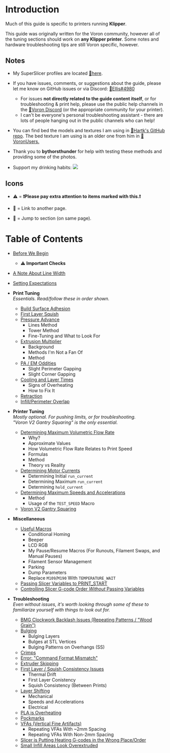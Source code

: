 # Introduction

Much of this guide is specific to printers running **Klipper**. 

This guide was originally written for the Voron community, however all of the tuning sections should work on **any Klipper printer**. Some notes and hardware troubleshooting tips are still Voron specific, however.
## Notes

- My SuperSlicer profiles are located [:page_facing_up:here](https://github.com/AndrewEllis93/Ellis-PIF-Profile).

- If you have issues, comments, or suggestions about the guide, please let me know on GitHub issues or via Discord: [:page_facing_up:Ellis#4980](https://discordapp.com/users/207622442842062849)
    - For issues **not directly related to the guide content itself**, or for troubleshooting & print help, please use the public help channels in the [:page_facing_up:Voron Discord](https://discord.gg/voron) (or the appropriate community for your printer). 
    - I can't be everyone's personal troubleshooting assistant - there are lots of people hanging out in the public channels who can help!

- You can find bed the models and textures I am using in [:page_facing_up:Hartk's GitHub repo](https://github.com/hartk1213/MISC/tree/main/Voron%20Mods/SuperSlicer). The bed texture I am using is an older one from him in [:page_facing_up:VoronUsers.](https://github.com/VoronDesign/VoronUsers/tree/master/slicer_configurations/PrusaSlicer/hartk1213/V0/Bed_Shape) 

- Thank you to **bythorsthunder** for help with testing these methods and providing some of the photos.

- Support my drinking habits:
[![](https://www.paypalobjects.com/en_US/i/btn/btn_donate_LG.gif)](https://www.paypal.com/paypalme/AndrewEllis93)

## Icons
- :warning: = **:exclamation:Please pay extra attention to items marked with this.:exclamation:**

- :page_facing_up: = Link to another page.

- :pushpin: = Jump to section (on same page).

# Table of Contents
- [Before We Begin](/articles/before_we_begin.md)
    - **:warning: Important Checks**
- [A Note About Line Width](/articles/a_note_about_line_width.md)
- [Setting Expectations](/articles/setting_expectations.md)

- **Print Tuning** \
*Essentials. Read/follow these in order shown.*
    - [Build Surface Adhesion](/articles/build_surface_adhesion.md)
    - [First Layer Squish](/articles/first_layer_squish.md)
    - [Pressure Advance](/articles/pressure_advance.md)
        - Lines Method
        - Tower Method
        - Fine-Tuning and What to Look For
    - [Extrusion Multiplier](/articles/extrusion_multiplier.md)
        - Background 
        - Methods I'm Not a Fan Of
        - Method
    - [PA / EM Oddities](/articles/pa_em_oddities.md)
        - Slight Perimeter Gapping
        - Slight Corner Gapping
    - [Cooling and Layer Times](/articles/cooling_and_layer_times.md)
        - Signs of Overheating
        - How to Fix It
    - [Retraction](/articles/retraction.md)
    - [Infill/Perimeter Overlap](/articles/infill_perimeter_overlap.md)
- **Printer Tuning**\
*Mostly optional. For pushing limits, or for troubleshooting.\
"Voron V2 Gantry Squaring" is the only essential.*
    - [Determining Maximum Volumetric Flow Rate](/articles/determining_max_volumetric_flow_rate.md)
        - Why?
        - Approximate Values
        - How Volumetric Flow Rate Relates to Print Speed
        - Formulas
        - Method
        - Theory vs Reality
    - [Determining Motor Currents](/articles/determining_motor_currents.md)
        - Determining Initial `run_current`
        - Determining Maximum `run_current`
        - Determining `hold_current`
    - [Determining Maximum Speeds and Accelerations](/articles/determining_max_speeds_accels.md)
        - Method
        - Usage of the `TEST_SPEED` Macro
    - [Voron V2 Gantry Squaring](/articles/voron_v2_gantry_squaring.md)
- **Miscellaneous**
    - [Useful Macros](/articles/useful_macros.md)
        - Conditional Homing
        - Beeper
        - LCD RGB
        - My Pause/Resume Macros (For Runouts, Filament Swaps, and Manual Pauses)
        - Filament Sensor Management
        - Parking
        - Dump Parameters
        - Replace `M109`/`M190` With `TEMPERATURE_WAIT`
    - [Passing Slicer Variables to PRINT_START](/articles/passing_slicer_variables.md)
    - [Controlling Slicer G-code Order *Without* Passing Variables](/articles/controlling_slicer_g-code_order.md)
- **Troubleshooting**\
*Even without issues, it's worth looking through some of these to familiarize yourself with things to look out for.*
    - [BMG Clockwork Backlash Issues (Repeating Patterns / "Wood Grain")](/articles/troubleshooting/bmg_clockwork_backlash.md)
    - [Bulging](/articles/troubleshooting/bulging.md)
        - Bulging Layers
        - Bulges at STL Vertices
        - Bulging Patterns on Overhangs (SS)
    - [Crimps](/articles/troubleshooting/crimps.md)
    - [Error: "Command Format Mismatch"](/articles/troubleshooting/command_format_mismatch.md)
    - [Extruder Skipping](/articles/troubleshooting/extruder_skipping.md)
    - [First Layer / Squish Consistency Issues](/articles/troubleshooting/first_layer_squish_consistency.md)
        - Thermal Drift
        - First Layer Conistency
        - Squish Consistency (Between Prints)
    - [Layer Shifting](/articles/troubleshooting/layer_shifting.md)
        - Mechanical
        - Speeds and Accelerations
        - Electrical
    - [PLA is Overheating](/articles/troubleshooting/pla_overheating.md)
    - [Pockmarks](/articles/troubleshooting/pockmarks.md)
    - [VFAs (Vertical Fine Artifacts)](/articles/troubleshooting/vfas.md)
        - Repeating VFAs With ~2mm Spacing
        - Repeating VFAs With Non-2mm Spacing
    - [Slicer is Putting Heating G-codes in the Wrong Place/Order](/articles/troubleshooting/slicer_putting_heating_g-codes_wrong_order.md)
    - [Small Infill Areas Look Overextruded](/articles/troubleshooting/small_infill_areas_overextruded.md)